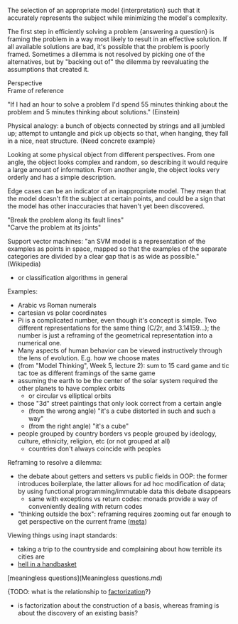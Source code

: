 The selection of an appropriate model {interpretation} such that it accurately represents the subject while minimizing the model's complexity.

The first step in efficiently solving a problem {answering a question} is framing the problem in a way most likely to result in an effective solution.  If all available solutions are bad, it's possible that the problem is poorly framed. Sometimes a dilemma is not resolved by picking one of the alternatives, but by "backing out of" the dilemma by reevaluating the assumptions that created it.

Perspective  
Frame of reference

"If I had an hour to solve a problem I'd spend 55 minutes thinking about the problem and 5 minutes thinking about solutions." (Einstein)

Physical analogy: a bunch of objects connected by strings and all jumbled up; attempt to untangle and pick up objects so that, when hanging, they fall in a nice, neat structure. {Need concrete example}

Looking at some physical object from different perspectives. From one angle, the object looks complex and random, so describing it would require a large amount of information. From another angle, the object looks very orderly and has a simple description.

Edge cases can be an indicator of an inappropriate model.  They mean that the model doesn't fit the subject at certain points, and could be a sign that the model has other inaccuracies that haven't yet been discovered.

"Break the problem along its fault lines"  
"Carve the problem at its joints"

Support vector machines: "an SVM model is a representation of the examples as points in space, mapped so that the examples of the separate categories are divided by a clear gap that is as wide as possible." (Wikipedia)
- or classification algorithms in general

Examples:
- Arabic vs Roman numerals
- cartesian vs polar coordinates
- Pi is a complicated number, even though it's concept is simple. Two different representations for the same thing (C/2r, and 3.14159...); the number is just a reframing of the geometrical representation into a numerical one.
- Many aspects of human behavior can be viewed instructively through the lens of evolution. E.g. how we choose mates
- (from "Model Thinking", Week 5, lecture 2): sum to 15 card game and tic tac toe as different framings of the same game
- assuming the earth to be the center of the solar system required the other planets to have complex orbits
	- or circular vs elliptical orbits
- those "3d" street paintings that only look correct from a certain angle
	- (from the wrong angle) "it's a cube distorted in such and such a way"
	- (from the right angle) "it's a cube"
- people grouped by country borders vs people grouped by ideology, culture, ethnicity, religion, etc (or not grouped at all)
	- countries don't always coincide with peoples

Reframing to resolve a dilemma:
- the debate about getters and setters vs public fields in OOP: the former introduces boilerplate, the latter allows for ad hoc modification of data; by using functional programming/immutable data this debate disappears
	- same with exceptions vs return codes: monads provide a way of conveniently dealing with return codes
- "thinking outside the box": reframing requires zooming out far enough to get perspective on the current frame ([meta](Levels.md))

Viewing things using inapt standards:
- taking a trip to the countryside and complaining about how terrible its cities are
- [hell in a handbasket](Ignorance.md#hell-in-a-handbasket)

[meaningless questions](Meaningless questions.md)

{TODO: what is the relationship to [factorization](Abstraction.md#factorization)?}
- is factorization about the construction of a basis, whereas framing is about the discovery of an existing basis?
